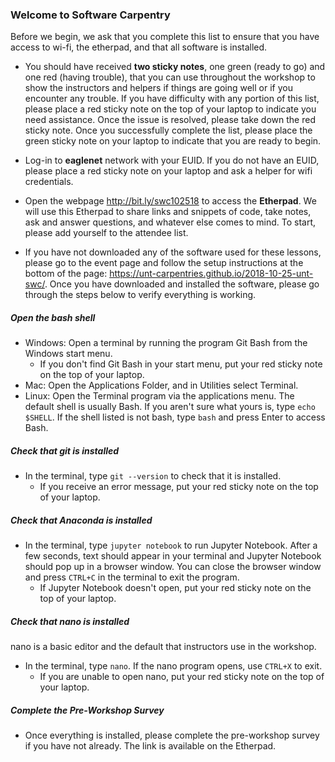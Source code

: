### Welcome to Software Carpentry

Before we begin, we ask that you complete this list to ensure that you have access to wi-fi, the etherpad, and that all software is installed.

* You should have received **two sticky notes**, one green (ready to go) and one red (having trouble), that you can use throughout the workshop to show the instructors and helpers if things are going well or if you encounter any trouble.  If you have difficulty with any portion of this list, please place a red sticky note on the top of your laptop to indicate you need assistance. Once the issue is resolved, please take down the red sticky note.  Once you successfully complete the list, please place the green sticky note on your laptop to indicate that you are ready to begin.

* Log-in to **eaglenet** network with your EUID. If you do not have an EUID, please place a red sticky note on your laptop and ask a helper for wifi credentials.

* Open the webpage http://bit.ly/swc102518 to access the **Etherpad**.  We will use this Etherpad to share links and snippets of code, take notes, ask and answer questions, and whatever else comes to mind. To start, please add yourself to the attendee list.

* If you have not downloaded any of the software used for these lessons, please go to the event page and follow the setup instructions at the bottom of the page: https://unt-carpentries.github.io/2018-10-25-unt-swc/. Once you have downloaded and installed the software, please go through the steps below to verify everything is working.

##### Open the bash shell

* Windows: Open a terminal by running the program Git Bash from the Windows start menu.
    * If you don't find Git Bash in your start menu, put your red sticky note on the top of your laptop.
* Mac: Open the Applications Folder, and in Utilities select Terminal.
* Linux: Open the Terminal program via the applications menu.  The default shell is usually Bash.  If you aren't sure what yours is, type `echo $SHELL`.  If the shell listed is not bash, type `bash` and press Enter to access Bash.

##### Check that git is installed

* In the terminal, type `git --version` to check that it is installed.  
    * If you receive an error message, put your red sticky note on the top of your laptop.

##### Check that Anaconda is installed

* In the terminal, type `jupyter notebook` to run Jupyter Notebook. After a few seconds, text should appear in your terminal and Jupyter Notebook should pop up in a browser window. You can close the browser window and press `CTRL+C` in the terminal to exit the program.
    * If Jupyter Notebook doesn't open, put your red sticky note on the top of your laptop.

##### Check that nano is installed

nano is a basic editor and the default that instructors use in the workshop.
* In the terminal, type `nano`. If the nano program opens, use `CTRL+X` to exit.
    * If you are unable to open nano, put your red sticky note on the top of your laptop.

##### Complete the Pre-Workshop Survey
* Once everything is installed, please complete the pre-workshop survey if you have not already.  The link is available on the Etherpad.
